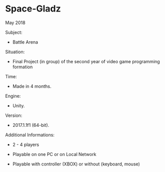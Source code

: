 # Space-Gladz

May 2018

Subject:

-   Battle Arena

Situation:

-   Final Project (in group) of the second year of video game programming formation

Time:

-   Made in 4 months.

Engine:

-   Unity.

Version:

-   2017.1.1f1 (64-bit).

Additional Informations:

-   2 - 4 players

-   Playable on one PC or on Local Network

-   Playable with controller (XBOX) or without (keyboard, mouse)
